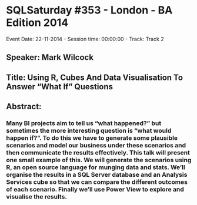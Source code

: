 # SQLSaturday #353 - London - BA Edition 2014
Event Date: 22-11-2014 - Session time: 00:00:00 - Track: Track 2
## Speaker: Mark Wilcock
## Title: Using R, Cubes And Data Visualisation To Answer “What If” Questions
## Abstract:
### Many BI projects aim to tell us “what happened?” but sometimes the more interesting question is “what would happen if?”.  To do this we have to generate some plausible scenarios and model our business under these scenarios and then communicate the results effectively.  This talk will present one small example of this.  We will generate the scenarios using R, an open source language for munging data and stats.  We’ll organise the results in a SQL Server database and an Analysis Services cube so that we can compare the different outcomes of each scenario.  Finally we’ll use Power View to explore and visualise the results.
